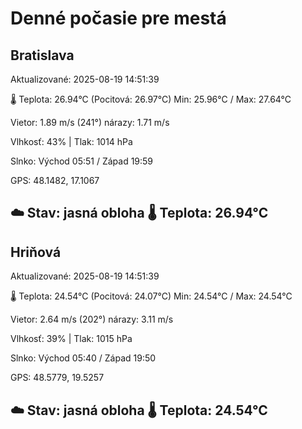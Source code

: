 ﻿# Denné počasie pre mestá

## Bratislava
Aktualizované: 2025-08-19 14:51:39

🌡️ Teplota: 26.94°C 
(Pocitová: 26.97°C)
Min: 25.96°C / Max: 27.64°C

Vietor: 1.89 m/s    (241°) 
nárazy: 1.71 m/s

Vlhkosť: 43% | Tlak: 1014 hPa

Slnko: Východ 05:51 / Západ 19:59

GPS: 48.1482, 17.1067

☁️ Stav: jasná obloha        🌡️ Teplota: 26.94°C
---

## Hriňová
Aktualizované: 2025-08-19 14:51:39

🌡️ Teplota: 24.54°C 
(Pocitová: 24.07°C)
Min: 24.54°C / Max: 24.54°C

Vietor: 2.64 m/s (202°)
nárazy: 3.11 m/s

Vlhkosť: 39% | Tlak: 1015 hPa

Slnko: Východ 05:40 / Západ 19:50

GPS: 48.5779, 19.5257

☁️ Stav: jasná obloha        🌡️ Teplota: 24.54°C
---
